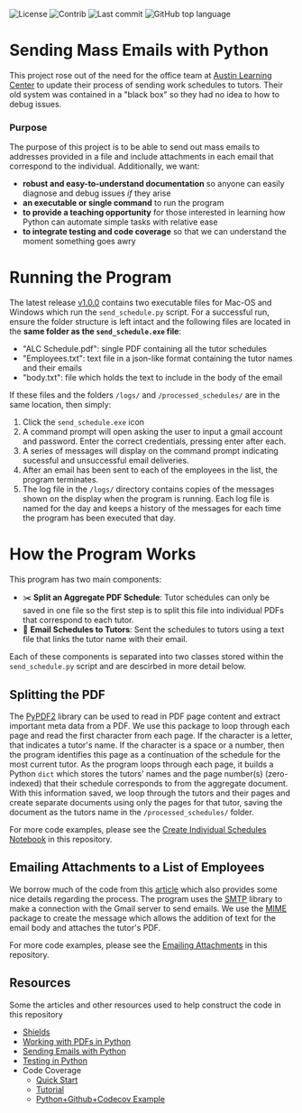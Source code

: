 ![License](https://img.shields.io/github/license/hagenfritz/mass-email-sender)
![Contrib](https://img.shields.io/github/contributors/hagenfritz/mass-email-sender)
![Last commit](https://img.shields.io/github/last-commit/hagenfritz/mass-email-sender)
![GitHub top language](https://img.shields.io/github/languages/top/hagenfritz/mass-email-sender)

# Sending Mass Emails with Python
This project rose out of the need for the office team at [Austin Learning Center](http://austinlearningcenter.com) to update their process of sending work schedules to tutors. Their old system was contained in a "black box" so they had no idea to how to debug issues. 

### Purpose
The purpose of this project is to be able to send out mass emails to addresses provided in a file and include attachments in each email that correspond to the individual. Additionally, we want:
* **robust and easy-to-understand documentation** so anyone can easily diagnose and debug issues _if_ they arise
* **an executable or single command** to run the program
* **to provide a teaching opportunity** for those interested in learning how Python can automate simple tasks with relative ease
* **to integrate testing and code coverage** so that we can understand the moment something goes awry

# Running the Program
The latest release [v1.0.0]() contains two executable files for Mac-OS and Windows which run the `send_schedule.py` script. For a successful run, ensure the folder structure is left intact and the following files are located in the **same folder as the `send_schedule.exe` file**:
* "ALC Schedule.pdf": single PDF containing all the tutor schedules
* "Employees.txt": text file in a json-like format containing the tutor names and their emails
* "body.txt": file which holds the text to include in the body of the email

If these files and the folders `/logs/` and `/processed_schedules/` are in the same location, then simply: 
1. Click the `send_schedule.exe` icon
2. A command prompt will open asking the user to input a gmail account and password. Enter the correct credentials, pressing enter after each.
3. A series of messages will display on the command prompt indicating sucessful and unsuccessful email deliveries.
4. After an email has been sent to each of the employees in the list, the program terminates. 
5. The log file in the `/logs/` directory contains copies of the messages shown on the display when the program is running. Each log file is named for the day and keeps a history of the messages for each time the program has been executed that day.  

# How the Program Works
This program has two main components:
* ✂️ **Split an Aggregate PDF Schedule**: Tutor schedules can only be saved in one file so the first step is to split this file into individual PDFs that correspond to each tutor.
* 📧 **Email Schedules to Tutors**: Sent the schedules to tutors using a text file that links the tutor name with their email. 

Each of these components is separated into two classes stored within the `send_schedule.py` script and are descirbed in more detail below.

## Splitting the PDF
The [PyPDF2]() library can be used to read in PDF page content and extract important meta data from a PDF. We use this package to loop through each page and read the first character from each page. If the character is a letter, that indicates a tutor's name. If the character is a space or a number, then the program identifies this page as a continuation of the schedule for the most current tutor. As the program loops through each page, it builds a Python `dict` which stores the tutors' names and the page number(s) (zero-indexed) that their schedule corresponds to from the aggregate document. With this information saved, we loop through the tutors and their pages and create separate documents using only the pages for that tutor, saving the document as the tutors name in the `/processed_schedules/` folder. 

For more code examples, please see the [Create Individual Schedules Notebook](https://github.com/HagenFritz/mass-email-sender/blob/main/notebooks/1.0.0-hef-create_individual_schedules-examples.ipynb) in this repository. 

## Emailing Attachments to a List of Employees
We borrow much of the code from this [article](https://realpython.com/python-send-email/) which also provides some nice details regarding the process. The program uses the [SMTP]() library to make a connection with the Gmail server to send emails. We use the [MIME]() package to create the message which allows the addition of text for the email body and attaches the tutor's PDF. 

For more code examples, please see the [Emailing Attachments](https://github.com/HagenFritz/mass-email-sender/blob/main/notebooks/2.0.0-hef-emailing_attachments-examples.ipynb) in this repository. 

## Resources
Some the articles and other resources used to help construct the code in this repository
* [Shields](https://shields.io/category/activity)
* [Working with PDFs in Python](https://realpython.com/pdf-python/#how-to-extract-document-information-from-a-pdf-in-python)
* [Sending Emails with Python](https://realpython.com/python-send-email/)
* [Testing in Python](https://realpython.com/python-testing/)
* Code Coverage
  * [Quick Start](https://docs.codecov.com/docs)
  * [Tutorial](https://docs.codecov.com/docs/github-tutorial)
  * [Python+Github+Codecov Example](https://about.codecov.io/blog/python-code-coverage-using-github-actions-and-codecov/)

